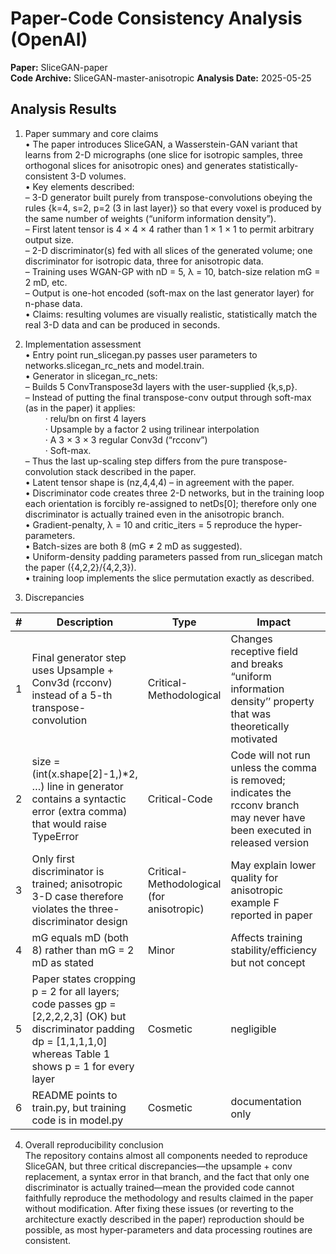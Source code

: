 # Paper-Code Consistency Analysis (OpenAI)

**Paper:** SliceGAN-paper  
**Code Archive:** SliceGAN-master-anisotropic
**Analysis Date:** 2025-05-25

## Analysis Results

1. Paper summary and core claims  
• The paper introduces SliceGAN, a Wasserstein-GAN variant that learns from 2-D micrographs (one slice for isotropic samples, three orthogonal slices for anisotropic ones) and generates statistically‐consistent 3-D volumes.  
• Key elements described:  
  – 3-D generator built purely from transpose-convolutions obeying the rules {k=4, s=2, p=2 (3 in last layer)} so that every voxel is produced by the same number of weights (“uniform information density”).  
  – First latent tensor is 4 × 4 × 4 rather than 1 × 1 × 1 to permit arbitrary output size.  
  – 2-D discriminator(s) fed with all slices of the generated volume; one discriminator for isotropic data, three for anisotropic data.  
  – Training uses WGAN-GP with nD = 5, λ = 10, batch-size relation mG = 2 mD, etc.  
  – Output is one-hot encoded (soft-max on the last generator layer) for n-phase data.  
• Claims: resulting volumes are visually realistic, statistically match the real 3-D data and can be produced in seconds.

2. Implementation assessment  
• Entry point run_slicegan.py passes user parameters to networks.slicegan_rc_nets and model.train.  
• Generator in slicegan_rc_nets:  
  – Builds 5 ConvTranspose3d layers with the user-supplied {k,s,p}.  
  – Instead of putting the final transpose-conv output through soft-max (as in the paper) it applies:  
   · relu/bn on first 4 layers  
   · Upsample by a factor 2 using trilinear interpolation  
   · A 3 × 3 × 3 regular Conv3d (“rcconv”)  
   · Soft-max.  
  – Thus the last up-scaling step differs from the pure transpose-convolution stack described in the paper.  
• Latent tensor shape is (nz,4,4,4) – in agreement with the paper.  
• Discriminator code creates three 2-D networks, but in the training loop each orientation is forcibly re-assigned to netDs[0]; therefore only one discriminator is actually trained even in the anisotropic branch.  
• Gradient-penalty, λ = 10 and critic_iters = 5 reproduce the hyper-parameters.  
• Batch-sizes are both 8 (mG ≠ 2 mD as suggested).  
• Uniform-density padding parameters passed from run_slicegan match the paper ({4,2,2}/{4,2,3}).  
• training loop implements the slice permutation exactly as described.

3. Discrepancies  

| # | Description | Type | Impact | Comment |
|---|-------------|------|--------|---------|
| 1 | Final generator step uses Upsample + Conv3d (rcconv) instead of a 5-th transpose-convolution | Critical-Methodological | Changes receptive field and breaks “uniform information density’’ property that was theoretically motivated | Could alter voxel quality, especially at edges |
| 2 | size = (int(x.shape[2]-1,)*2, …) line in generator contains a syntactic error (extra comma) that would raise TypeError | Critical-Code | Code will not run unless the comma is removed; indicates the rcconv branch may never have been executed in released version |
| 3 | Only first discriminator is trained; anisotropic 3-D case therefore violates the three-discriminator design | Critical-Methodological (for anisotropic) | May explain lower quality for anisotropic example F reported in paper |
| 4 | mG equals mD (both 8) rather than mG = 2 mD as stated | Minor | Affects training stability/efficiency but not concept |
| 5 | Paper states cropping p = 2 for all layers; code passes gp = [2,2,2,2,3] (OK) but discriminator padding dp = [1,1,1,1,0] whereas Table 1 shows p = 1 for every layer | Cosmetic | negligible |
| 6 | README points to train.py, but training code is in model.py | Cosmetic | documentation only |

4. Overall reproducibility conclusion  
The repository contains almost all components needed to reproduce SliceGAN, but three critical discrepancies—the upsample + conv replacement, a syntax error in that branch, and the fact that only one discriminator is actually trained—mean the provided code cannot faithfully reproduce the methodology and results claimed in the paper without modification. After fixing these issues (or reverting to the architecture exactly described in the paper) reproduction should be possible, as most hyper-parameters and data processing routines are consistent.